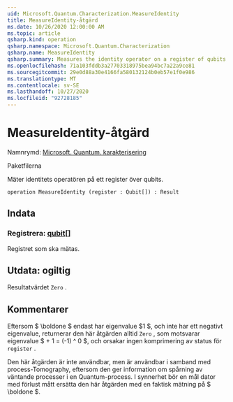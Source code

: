```yaml
---
uid: Microsoft.Quantum.Characterization.MeasureIdentity
title: MeasureIdentity-åtgärd
ms.date: 10/26/2020 12:00:00 AM
ms.topic: article
qsharp.kind: operation
qsharp.namespace: Microsoft.Quantum.Characterization
qsharp.name: MeasureIdentity
qsharp.summary: Measures the identity operator on a register of qubits.
ms.openlocfilehash: 71a103fddb3a27703318975bea94bc7a22a9ce81
ms.sourcegitcommit: 29e0d88a30e4166fa580132124b0eb57e1f0e986
ms.translationtype: MT
ms.contentlocale: sv-SE
ms.lasthandoff: 10/27/2020
ms.locfileid: "92728185"
---
```

# <a name="measureidentity-operation"></a>MeasureIdentity-åtgärd

Namnrymd: [Microsoft. Quantum. karakterisering](xref:Microsoft.Quantum.Characterization)

Paketfilerna [](https://nuget.org/packages/)


Mäter identitets operatören på ett register över qubits.

```qsharp
operation MeasureIdentity (register : Qubit[]) : Result
```


## <a name="input"></a>Indata

### <a name="register--qubit"></a>Registrera: [qubit](xref:microsoft.quantum.lang-ref.qubit)[]

Registret som ska mätas.



## <a name="output--__invalidresult__"></a>Utdata: __ogiltig <Result>__

Resultatvärdet `Zero` .

## <a name="remarks"></a>Kommentarer

Eftersom $ \boldone $ endast har eigenvalue $1 $, och inte har ett negativt eigenvalue, returnerar den här åtgärden alltid `Zero` , som motsvarar eigenvalue $ + 1 = (-1) ^ 0 $, och orsakar ingen komprimering av status för `register` .

Den här åtgärden är inte användbar, men är användbar i samband med process-Tomography, eftersom den ger information om spårning av väntande processer i en Quantum-process.
I synnerhet bör en mål dator med förlust mått ersätta den här åtgärden med en faktisk mätning på $ \boldone $.